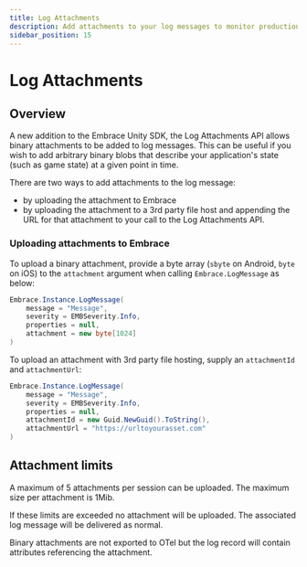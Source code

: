 ```yaml
---
title: Log Attachments
description: Add attachments to your log messages to monitor production performance within your mobile app.
sidebar_position: 15
---
```


# Log Attachments

## Overview

A new addition to the Embrace Unity SDK, the Log Attachments API allows binary attachments to be added to log messages. This can be useful if you wish to add arbitrary binary blobs that describe your application's state (such as game state) at a given point in time.

There are two ways to add attachments to the log message:  
- by uploading the attachment to Embrace
- by uploading the attachment to a 3rd party file host and appending the URL for that attachment to your call to the Log Attachments API.

### Uploading attachments to Embrace

To upload a binary attachment, provide a byte array (`sbyte` on Android, `byte` on iOS) to the `attachment` argument when calling `Embrace.LogMessage` as below:

```csharp
Embrace.Instance.LogMessage(
    message = "Message",
    severity = EMBSeverity.Info,
    properties = null,
    attachment = new byte[1024]
)
```

To upload an attachment with 3rd party file hosting, supply an `attachmentId` and `attachmentUrl`:

```csharp
Embrace.Instance.LogMessage(
    message = "Message",
    severity = EMBSeverity.Info,
    properties = null,
    attachmentId = new Guid.NewGuid().ToString(),
    attachmentUrl = "https://urltoyourasset.com"
)
```

## Attachment limits

A maximum of 5 attachments per session can be uploaded. The maximum size per attachment is 1Mib.

If these limits are exceeded no attachment will be uploaded. The associated log message will be delivered as normal.

Binary attachments are not exported to OTel but the log record will contain attributes referencing the attachment.

